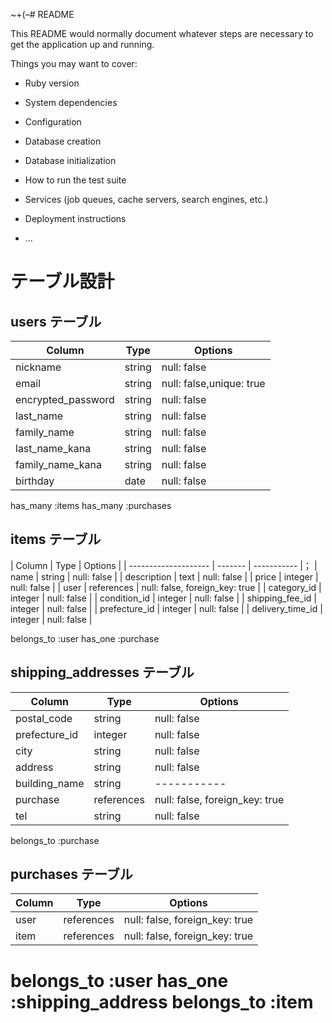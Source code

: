 ~+(–# README

This README would normally document whatever steps are necessary to get the
application up and running.

Things you may want to cover:

* Ruby version

* System dependencies

* Configuration

* Database creation

* Database initialization

* How to run the test suite

* Services (job queues, cache servers, search engines, etc.)

* Deployment instructions

* ...

# テーブル設計

## users テーブル

| Column             | Type       | Options                  |
| ------------------ | ------     | ------------------------ |
| nickname           | string     | null: false              |
| email              | string     | null: false,unique: true |
| encrypted_password | string     | null: false              |
| last_name          | string     | null: false              |
| family_name        | string     | null: false              |
| last_name_kana     | string     | null: false              |
| family_name_kana   | string     | null: false              |
| birthday           | date       | null: false              |

has_many :items
has_many :purchases



## items テーブル

| Column               | Type       | Options                        |
| -------------------- | -------    | -----------                    |；
| name                 | string     | null: false                    |
| description          | text       | null: false                    |
| price                | integer    | null: false                    |
| user                 | references | null: false, foreign_key: true |
| category_id          | integer    | null: false                    |
| condition_id         | integer    | null: false                    |
| shipping_fee_id      | integer    | null: false                    |
| prefecture_id        | integer    | null: false                    |
| delivery_time_id     | integer    | null: false                    |

belongs_to :user
has_one :purchase



## shipping_addresses テーブル

| Column           | Type       | Options     |
| ---------------- | ---------- | ----------- |
| postal_code      | string     | null: false |
| prefecture_id    | integer    | null: false |
| city             | string     | null: false |
| address          | string     | null: false |
| building_name    | string     | ----------- |
| purchase         | references | null: false, foreign_key: true |
| tel              | string     | null: false |

belongs_to :purchase

## purchases テーブル

| Column         | Type       | Options                        |
| -------------- | ---------- | ------------------------------ |
| user           | references | null: false, foreign_key: true |
| item           | references | null: false, foreign_key: true |

belongs_to :user
has_one :shipping_address
belongs_to :item
===
